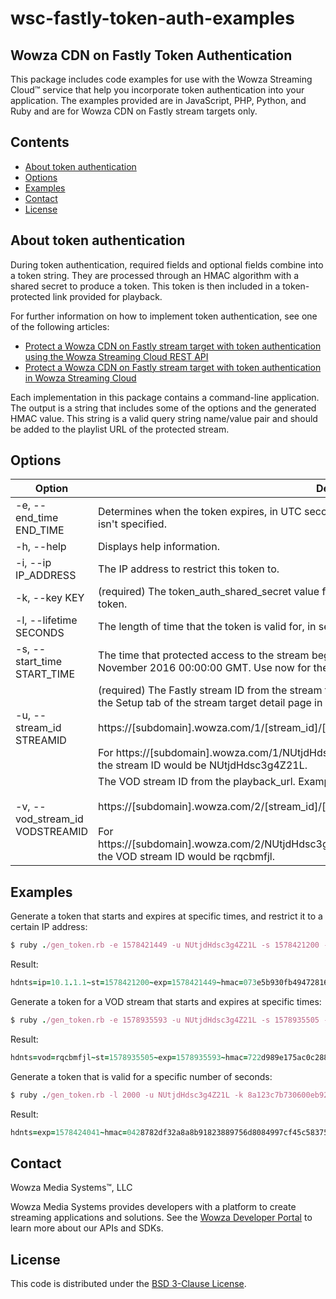 # wsc-fastly-token-auth-examples

## Wowza CDN on Fastly Token Authentication

This package includes code examples for use with the Wowza Streaming Cloud&trade; service that help you incorporate token authentication into your application. The examples provided are in JavaScript, PHP, Python, and Ruby and are for Wowza CDN on Fastly stream targets only.

## Contents
- [About token authentication](#about)
- [Options](#options)
- [Examples](#examples)
- [Contact](#contact)
- [License](#license)

<a name="about"></a>

## About token authentication
During token authentication, required fields and optional fields combine
into a token string. They are processed through an HMAC algorithm with a shared secret to produce a token.  This token is then
included in a token-protected link provided for playback.

For further information on how to implement token authentication, see one of the following articles:
* [Protect a Wowza CDN on Fastly stream target with token authentication using the Wowza Streaming Cloud REST API](https://www.wowza.com/docs/protect-a-wowza-cdn-on-fastly-stream-target-with-token-authentication-using-the-wowza-streaming-cloud-rest-api)
* [Protect a Wowza CDN on Fastly stream target with token authentication in Wowza Streaming Cloud](https://www.wowza.com/docs/protect-a-wowza-cdn-on-fastly-stream-target-with-token-authentication-in-wowza-streaming-cloud)

Each implementation in this package contains a command-line application. The output is a string that includes some of the options and the generated HMAC value. This string is a valid query string name/value pair and should be added to the playlist URL of the protected stream.

## Options 

| Option                          | Description                                                                                                                                                                                                                                                                                          |
|---------------------------------|------------------------------------------------------------------------------------------------------------------------------------------------------------------------------------------------------------------------------------------------------------------------------------------------------|
| -e, --end_time END_TIME         | Determines when the token expires, in UTC seconds. --exp overrides --lifetime. Required if lifetime isn't specified.                                                                                                                                                                                                 |
| -h, --help                      | Displays help information.                                                                                                                                                                                                                                                                           |
| -i, --ip IP_ADDRESS             | The IP address to restrict this token to.                                                                                                                                                                                                                                                            |
| -k, --key KEY                   | (required) The token_auth_shared_secret value from Wowza Streaming Cloud required to generate the token.                                                                                                                                                                                             |
| -l, --lifetime SECONDS          | The length of time that the token is valid for, in seconds. Required if end_time isn't specified.                                                                                                                                                                                                    |
| -s, --start_time START_TIME     | The time that protected access to the stream begins, in UTC seconds. For example, 1478908800 for 12 November 2016 00:00:00 GMT. Use now for the current time.                                                                                                                                        |
| -u, --stream_id STREAMID        | (required) The Fastly stream ID from the stream target playback_url. The stream ID can also be found on the Setup tab of the stream target detail page in Wowza Streaming Cloud. Examples:<br /><br />https://[subdomain].wowza.com/1/[stream_id]/[stream_name]/hls/live/playlist.m3u8<br /><br />For https://[subdomain].wowza.com/1/NUtjdHdsc3g4Z21L/00000ETFlNKkeNpL/hls/live/playlist.m3u8, the stream ID would be NUtjdHdsc3g4Z21L. |
| -v, --vod_stream_id VODSTREAMID | The VOD stream ID from the playback_url. Examples:<br /><br />https://[subdomain].wowza.com/2/[stream_id]/[stream_name]/hls/[vod_stream_id]/playlist.m3u8<br /><br />For https://[subdomain].wowza.com/2/NUtjdHdsc3g4Z21L/00000ETFlNKkeNpL/hls/rqcbmfjl/playlist.m3u8, the VOD stream ID would be rqcbmfjl. |

## Examples

Generate a token that starts and expires at specific times, and restrict it to a certain IP address:

```ruby
$ ruby ./gen_token.rb -e 1578421449 -u NUtjdHdsc3g4Z21L -s 1578421200 -i 10.1.1.1 -k 8a123c7b730600eb92360640ce91a32d
```

Result:
```ruby
hdnts=ip=10.1.1.1~st=1578421200~exp=1578421449~hmac=073e5b930fb494728164cad5da037eb2e9429282f33f9f89df04241bd530f74d
```

Generate a token for a VOD stream that starts and expires at specific times:

```ruby
$ ruby ./gen_token.rb -e 1578935593 -u NUtjdHdsc3g4Z21L -s 1578935505 -k 8a123c7b730600eb92360640ce91a32d -v rqcbmfjl
```

Result:
```ruby
hdnts=vod=rqcbmfjl~st=1578935505~exp=1578935593~hmac=722d989e175ac0c288603e44d552ab5d11cb1b86077657ee867adcfded7cb0f8
```

Generate a token that is valid for a specific number of seconds:
 
```ruby
$ ruby ./gen_token.rb -l 2000 -u NUtjdHdsc3g4Z21L -k 8a123c7b730600eb92360640ce91a32d
```

Result:
```ruby
hdnts=exp=1578424041~hmac=0428782df32a8a8b91823889756d8084997cf45c58375d526dc9852808b35721
```

## Contact

Wowza Media Systems™, LLC

Wowza Media Systems provides developers with a platform to create streaming applications and solutions. See the [Wowza Developer Portal](https://www.wowza.com/resources/developers) to learn more about our APIs and SDKs.

## License

This code is distributed under the [BSD 3-Clause License](https://github.com/WowzaMediaSystems/wsc-fastly-token-auth-examples/blob/master/LICENSE.txt).